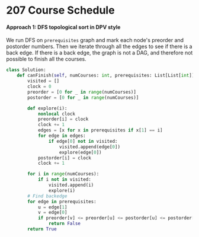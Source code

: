 # 207 Course Schedule

#### Approach 1: DFS topological sort in DPV style

We run DFS on `prerequisites` graph and mark each node's preorder and postorder numbers. Then we iterate through all the edges to see if there is a back edge. If there is a back edge, the graph is not a DAG, and therefore not possible to finish all the courses. 

```Python
class Solution:
    def canFinish(self, numCourses: int, prerequisites: List[List[int]]) -> bool:
        visited = []
        clock = 0
        preorder = [0 for _ in range(numCourses)]
        postorder = [0 for _ in range(numCourses)]

        def explore(i):
            nonlocal clock
            preorder[i] = clock
            clock += 1
            edges = [x for x in prerequisites if x[1] == i]
            for edge in edges:
                if edge[0] not in visited:
                    visited.append(edge[0])
                    explore(edge[0])
            postorder[i] = clock
            clock += 1

        for i in range(numCourses):
            if i not in visited:
                visited.append(i)
                explore(i)
        # Find backedge
        for edge in prerequisites:
            u = edge[1]
            v = edge[0]
            if preorder[v] <= preorder[u] <= postorder[u] <= postorder[v]:
                return False
        return True
```

